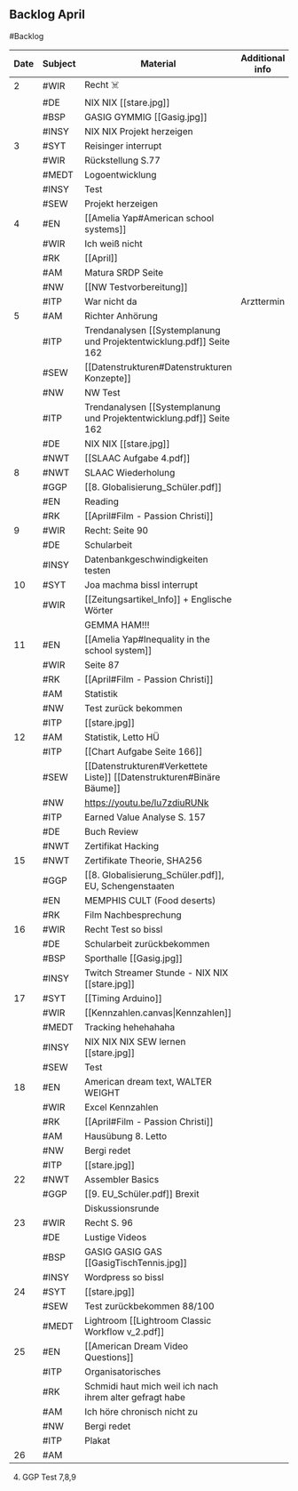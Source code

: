 ## Backlog April
#Backlog

| Date | Subject | Material                                                              | Additional info |
| ---- | ------- | --------------------------------------------------------------------- | --------------- |
| 2    | #WIR    | Recht ☠️                                                              |                 |
|      | #DE     | NIX NIX [[stare.jpg]]                                                 |                 |
|      | #BSP    | GASIG GYMMIG [[Gasig.jpg]]                                            |                 |
|      | #INSY   | NIX NIX Projekt herzeigen                                             |                 |
| 3    | #SYT    | Reisinger interrupt                                                   |                 |
|      | #WIR    | Rückstellung S.77                                                     |                 |
|      | #MEDT   | Logoentwicklung                                                       |                 |
|      | #INSY   | Test                                                                  |                 |
|      | #SEW    | Projekt herzeigen                                                     |                 |
| 4    | #EN     | [[Amelia Yap#American school systems]]                                |                 |
|      | #WIR    | Ich weiß nicht                                                        |                 |
|      | #RK     | [[April]]                                                             |                 |
|      | #AM     | Matura SRDP Seite                                                     |                 |
|      | #NW     | [[NW Testvorbereitung]]                                               |                 |
|      | #ITP    | War nicht da                                                          | Arzttermin      |
| 5    | #AM     | Richter Anhörung                                                      |                 |
|      | #ITP    | Trendanalysen [[Systemplanung und Projektentwicklung.pdf]] Seite 162  |                 |
|      | #SEW    | [[Datenstrukturen#Datenstrukturen Konzepte]]                          |                 |
|      | #NW     | NW Test                                                               |                 |
|      | #ITP    | Trendanalysen [[Systemplanung und Projektentwicklung.pdf]] Seite 162  |                 |
|      | #DE     | NIX NIX [[stare.jpg]]                                                 |                 |
|      | #NWT    | [[SLAAC Aufgabe 4.pdf]]                                               |                 |
| 8    | #NWT    | SLAAC Wiederholung                                                    |                 |
|      | #GGP    | [[8. Globalisierung_Schüler.pdf]]                                     |                 |
|      | #EN     | Reading                                                               |                 |
|      | #RK     | [[April#Film - Passion Christi]]                                      |                 |
| 9    | #WIR    | Recht: Seite 90                                                       |                 |
|      | #DE     | Schularbeit                                                           |                 |
|      | #INSY   | Datenbankgeschwindigkeiten testen                                     |                 |
| 10   | #SYT    | Joa machma bissl interrupt                                            |                 |
|      | #WIR    | [[Zeitungsartikel_Info]] + Englische Wörter                           |                 |
|      |         | GEMMA HAM!!!                                                          |                 |
| 11   | #EN     | [[Amelia Yap#Inequality in the school system]]                        |                 |
|      | #WIR    | Seite 87                                                              |                 |
|      | #RK     | [[April#Film - Passion Christi]]                                      |                 |
|      | #AM     | Statistik                                                             |                 |
|      | #NW     | Test zurück bekommen                                                  |                 |
|      | #ITP    | [[stare.jpg]]                                                         |                 |
| 12   | #AM     | Statistik, Letto HÜ                                                   |                 |
|      | #ITP    | [[Chart Aufgabe Seite 166]]                                           |                 |
|      | #SEW    | [[Datenstrukturen#Verkettete Liste]] [[Datenstrukturen#Binäre Bäume]] |                 |
|      | #NW     | https://youtu.be/lu7zdiuRUNk                                          |                 |
|      | #ITP    | Earned Value Analyse S. 157                                           |                 |
|      | #DE     | Buch Review                                                           |                 |
|      | #NWT    | Zertifikat Hacking                                                    |                 |
| 15   | #NWT    | Zertifikate Theorie, SHA256                                           |                 |
|      | #GGP    | [[8. Globalisierung_Schüler.pdf]], EU, Schengenstaaten                |                 |
|      | #EN     | MEMPHIS CULT (Food deserts)                                           |                 |
|      | #RK     | Film Nachbesprechung                                                  |                 |
| 16   | #WIR    | Recht Test so bissl                                                   |                 |
|      | #DE     | Schularbeit zurückbekommen                                            |                 |
|      | #BSP    | Sporthalle [[Gasig.jpg]]                                              |                 |
|      | #INSY   | Twitch Streamer Stunde - NIX NIX [[stare.jpg]]                        |                 |
| 17   | #SYT    | [[Timing Arduino]]                                                    |                 |
|      | #WIR    | [[Kennzahlen.canvas\|Kennzahlen]]                                     |                 |
|      | #MEDT   | Tracking hehehahaha                                                   |                 |
|      | #INSY   | NIX NIX NIX SEW lernen [[stare.jpg]]                                  |                 |
|      | #SEW    | Test                                                                  |                 |
| 18   | #EN     | American dream text, WALTER WEIGHT                                    |                 |
|      | #WIR    | Excel Kennzahlen                                                      |                 |
|      | #RK     | [[April#Film - Passion Christi]]                                      |                 |
|      | #AM     | Hausübung 8. Letto                                                    |                 |
|      | #NW     | Bergi redet                                                           |                 |
|      | #ITP    | [[stare.jpg]]                                                         |                 |
| 22   | #NWT    | Assembler Basics                                                      |                 |
|      | #GGP    | [[9. EU_Schüler.pdf]] Brexit                                          |                 |
|      |         | Diskussionsrunde                                                      |                 |
| 23   | #WIR    | Recht S. 96                                                           |                 |
|      | #DE     | Lustige Videos                                                        |                 |
|      | #BSP    | GASIG GASIG GAS [[GasigTischTennis.jpg]]                              |                 |
|      | #INSY   | Wordpress so bissl                                                    |                 |
| 24   | #SYT    | [[stare.jpg]]                                                         |                 |
|      | #SEW    | Test zurückbekommen 88/100                                            |                 |
|      | #MEDT   | Lightroom [[Lightroom Classic Workflow v_2.pdf]]                      |                 |
| 25   | #EN     | [[American Dream Video Questions]]                                    |                 |
|      | #ITP    | Organisatorisches                                                     |                 |
|      | #RK     | Schmidi haut mich weil ich nach ihrem alter gefragt habe              |                 |
|      | #AM     | Ich höre chronisch nicht zu                                           |                 |
|      | #NW     | Bergi redet                                                           |                 |
|      | #ITP    | Plakat                                                                |                 |
| 26   | #AM     |                                                                       |                 |

4. GGP Test 7,8,9